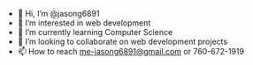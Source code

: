- 👋 Hi, I’m @jasong6891
- 👀 I’m interested in web development
- 🌱 I’m currently learning Computer Science
- 💞️ I’m looking to collaborate on web development projects
- 📫 How to reach me-jasong6891@gmail.com or 760-672-1919

<!---
jasong6891/jasong6891 is a ✨ special ✨ repository because its `README.md` (this file) appears on your GitHub profile.
You can click the Preview link to take a look at your changes.
--->
